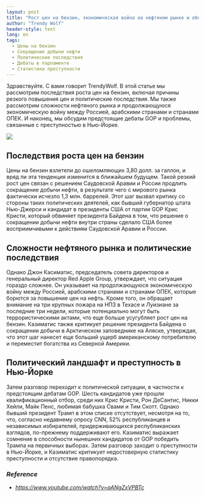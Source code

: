 ```yaml
---
layout: post
title: "Рост цен на бензин, экономическая война на нефтяном рынке и обеспокоенность преступностью в Нью-Йорке"
author: "Trendy Wolf"
header-style: text
lang: en
tags:
  - Цены на бензин
  - Сокращение добычи нефти
  - Политические последствия
  - Дебаты в парламенте
  - Статистика преступности
---
```


Здравствуйте. С вами говорит TrendyWolf. В этой статье мы рассмотрим последствия роста цен на бензин, включая причины резкого повышения цен и политические последствия. Мы также рассмотрим сложности нефтяного рынка и продолжающуюся экономическую войну между Россией, арабскими странами и странами ОПЕК. И наконец, мы обсудим предстоящие дебаты GOP и проблемы, связанные с преступностью в Нью-Йорке.

<img
    src="https://i.ytimg.com/vi/aANgZxVPBTc/hqdefault.jpg"
/>


## Последствия роста цен на бензин
Цены на бензин взлетели до ошеломляющих 3,80 долл. за галлон, и вряд ли эта тенденция изменится в ближайшем будущем. Такой резкий рост цен связан с решением Саудовской Аравии и России продлить сокращение добычи нефти, в результате чего с мирового рынка фактически исчезло 1,3 млн. баррелей. Этот шаг вызвал критику со стороны таких политических деятелей, как бывший губернатор штата Нью-Джерси и кандидат в президенты США от партии GOP Крис Кристи, который обвиняет президента Байдена в том, что решение о сокращении добычи нефти внутри страны сделало США более восприимчивыми к действиям Саудовской Аравии и России.

## Сложности нефтяного рынка и политические последствия
Однако Джон Касиматис, председатель совета директоров и генеральный директор Red Apple Group, утверждает, что ситуация гораздо сложнее. Он указывает на продолжающуюся экономическую войну между Россией, арабскими странами и странами ОПЕК, которые борются за повышение цен на нефть. Кроме того, он обращает внимание на три крупных пожара на НПЗ в Техасе и Луизиане за последние три недели, которые потенциально могут быть террористическими актами, что еще больше усугубляет рост цен на бензин. Казиматис также критикует решение президента Байдена о сокращении добычи в Арктическом заповеднике на Аляске, утверждая, что этот шаг нанесет еще больший ущерб американскому потребителю и переместит богатства из Северной Америки.

## Политический ландшафт и преступность в Нью-Йорке
Затем разговор переходит к политической ситуации, в частности к предстоящим дебатам GOP. Шесть кандидатов уже прошли квалификационный отбор, среди них Крис Кристи, Рон ДеСантис, Никки Хейли, Майк Пенс, любимая бабушка Свами и Тим Скотт. Однако бывший президент Трамп в этом списке отсутствует, несмотря на то, что, согласно недавнему опросу CNN, 52% республиканцев и независимых избирателей, придерживающихся республиканских взглядов, по-прежнему поддерживают его. Казиматис выражает сомнение в способности нынешних кандидатов от GOP победить Трампа на первичных выборах. Затем разговор заходит о преступности в Нью-Йорке, и Казиматис критикует недостоверную статистику преступности и отсутствие правопорядка.


### _Reference_
- _https://www.youtube.com/watch?v=aANgZxVPBTc_

